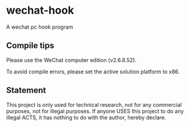 # wechat-hook

A wechat pc hook program

## Compile tips

Please use the WeChat computer edition (v2.6.8.52).

To avoid compile errors, please set the active solution platform to x86.

## Statement

This project is only used for technical research, not for any commercial purposes, not for illegal purposes. If anyone USES this project to do any illegal ACTS, it has nothing to do with the author, hereby declare.
